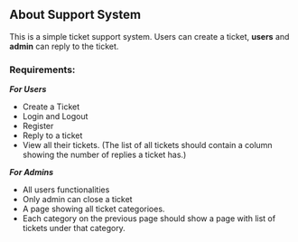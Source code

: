 ## About Support System

This is a simple ticket support system. Users can create a ticket, **users** and **admin** can reply to the ticket.

### Requirements:

***For Users***
- Create a Ticket
- Login and Logout
- Register
- Reply to a ticket
- View all their tickets. (The list of all tickets should contain a column showing the number of replies a ticket has.)

***For Admins***
- All users functionalities
- Only admin can close a ticket
- A page showing all ticket categorioes.
- Each category on the previous page should show a page with list of tickets under that category.
